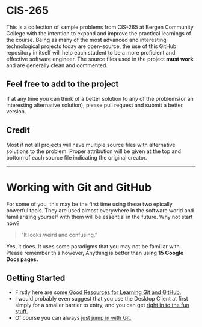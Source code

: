 # CIS-265

This is a collection of sample problems from CIS-265 at Bergen Community College with the intention to expand and improve the practical learnings of the course. Being as many of the most advanced and interesting technological projects today are open-source, the use of this GitHub repository in itself will help each student to be a more proficient and effective software engineer. The source files used in the project **must work** and are generally clean and commented. 

## Feel free to add to the project
If at any time you can think of a better solution to any of the problems(or an interesting alternative solution), please pull request and submit a better version. 

## Credit

Most if not all projects will have multiple source files with alternative solutions to the problem. Proper attribution will be given at the top and bottom of each source file indicating the original creator. 
***
# Working with Git and GitHub

For some of you, this may be the first time using these two epically powerful tools. They are used almost everywhere in the software world and familiarizing yourself with them will be essential in the future. Why not start now?

> "It looks weird and confusing." 

Yes, it does. It uses some paradigms that you may not be familiar with. Please remember this however, 
Anything is better than using **15 Google Docs pages.**

## Getting Started

* Firstly here are some [Good Resources for Learning Git and GitHub.](https://help.github.com/articles/good-resources-for-learning-git-and-github/)
* I would probably even suggest that you use the Desktop Client at first simply for a smaller barrier to entry, and you can get [right in to the fun stuff.](https://desktop.github.com)
* Of course you can always [just jump in with Git.](https://help.github.com/articles/set-up-git/)

